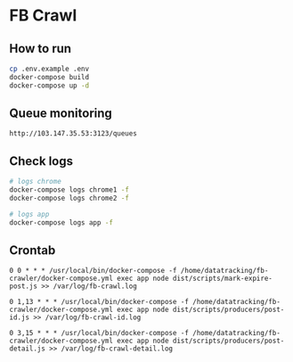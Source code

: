 # FB Crawl

## How to run

```sh
cp .env.example .env
docker-compose build
docker-compose up -d
```

## Queue monitoring

`http://103.147.35.53:3123/queues`

## Check logs

```sh
# logs chrome
docker-compose logs chrome1 -f
docker-compose logs chrome2 -f

# logs app
docker-compose logs app -f
```

## Crontab
```
0 0 * * * /usr/local/bin/docker-compose -f /home/datatracking/fb-crawler/docker-compose.yml exec app node dist/scripts/mark-expire-post.js >> /var/log/fb-crawl.log

0 1,13 * * * /usr/local/bin/docker-compose -f /home/datatracking/fb-crawler/docker-compose.yml exec app node dist/scripts/producers/post-id.js >> /var/log/fb-crawl-id.log

0 3,15 * * * /usr/local/bin/docker-compose -f /home/datatracking/fb-crawler/docker-compose.yml exec app node dist/scripts/producers/post-detail.js >> /var/log/fb-crawl-detail.log

```
